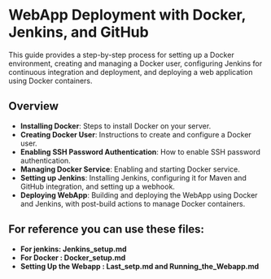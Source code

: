 # WebApp Deployment with Docker, Jenkins, and GitHub

This guide provides a step-by-step process for setting up a Docker environment, creating and managing a Docker user, configuring Jenkins for continuous integration and deployment, and deploying a web application using Docker containers.

## Overview

- **Installing Docker**: Steps to install Docker on your server.
- **Creating Docker User**: Instructions to create and configure a Docker user.
- **Enabling SSH Password Authentication**: How to enable SSH password authentication.
- **Managing Docker Service**: Enabling and starting Docker service.
- **Setting up Jenkins**: Installing Jenkins, configuring it for Maven and GitHub integration, and setting up a webhook.
- **Deploying WebApp**: Building and deploying the WebApp using Docker and Jenkins, with post-build actions to manage Docker containers.

## For reference you can use these files:
- **For jenkins: Jenkins_setup.md**
- **For Docker : Docker_setup.md**
- **Setting Up the Webapp : Last_setp.md and Running_the_Webapp.md**
